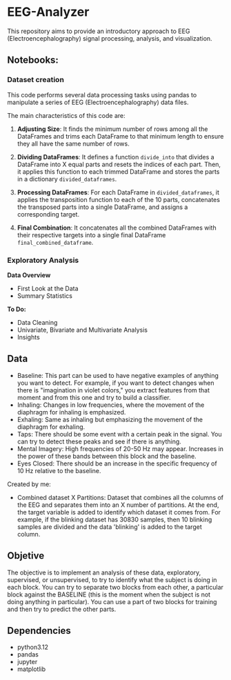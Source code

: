 # EEG-Analyzer

This repository aims to provide an introductory approach to EEG (Electroencephalography) signal processing, analysis, and visualization.

## Notebooks:

### Dataset creation

This code performs several data processing tasks using pandas to manipulate a series of EEG (Electroencephalography) data files.

The main characteristics of this code are:

1. **Adjusting Size**: It finds the minimum number of rows among all the DataFrames and trims each DataFrame to that minimum length to ensure they all have the same number of rows.

2. **Dividing DataFrames**: It defines a function `divide_into` that divides a DataFrame into X equal parts and resets the indices of each part. Then, it applies this function to each trimmed DataFrame and stores the parts in a dictionary `divided_dataframes`.

3. **Processing DataFrames**: For each DataFrame in `divided_dataframes`, it applies the transposition function to each of the 10 parts, concatenates the transposed parts into a single DataFrame, and assigns a corresponding target.

4. **Final Combination**: It concatenates all the combined DataFrames with their respective targets into a single final DataFrame `final_combined_dataframe`.

### Exploratory Analysis

**Data Overview**
- First Look at the Data
- Summary Statistics

**To Do:**
- Data Cleaning
- Univariate, Bivariate and Multivariate Analysis
- Insights

## Data

* Baseline: This part can be used to have negative examples of anything you want to detect. For example, if you want to detect changes when there is "imagination in violet colors," you extract features from that moment and from this one and try to build a classifier.
* Inhaling: Changes in low frequencies, where the movement of the diaphragm for inhaling is emphasized.
* Exhaling: Same as inhaling but emphasizing the movement of the diaphragm for exhaling.
* Taps: There should be some event with a certain peak in the signal. You can try to detect these peaks and see if there is anything.
* Mental Imagery: High frequencies of 20-50 Hz may appear. Increases in the power of these bands between this block and the baseline.
* Eyes Closed: There should be an increase in the specific frequency of 10 Hz relative to the baseline.

Created by me:
* Combined dataset X Partitions: Dataset that combines all the columns of the EEG and separates them into an X number of partitions. At the end, the target variable is added to identify which dataset it comes from. For example, if the blinking dataset has 30830 samples, then 10 blinking samples are divided and the data 'blinking' is added to the target column.

## Objetive

The objective is to implement an analysis of these data, exploratory, supervised, or unsupervised, to try to identify what the subject is doing in each block. You can try to separate two blocks from each other, a particular block against the BASELINE (this is the moment when the subject is not doing anything in particular). You can use a part of two blocks for training and then try to predict the other parts.

## Dependencies

- python3.12
- pandas
- jupyter
- matplotlib